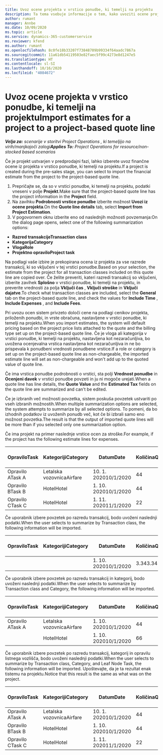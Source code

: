 ```yaml
---
title: Uvoz ocene projekta v vrstico ponudbe, ki temelji na projektu
description: Ta tema vsebuje informacije o tem, kako uvoziti ocene projekta v vrstico ponudbe.
author: rumant
manager: Annbe
ms.date: 10/09/2020
ms.topic: article
ms.service: dynamics-365-customerservice
ms.reviewer: kfend
ms.author: rumant
ms.openlocfilehash: 8c0fe18b33207f73848709b99334f64aadc7867a
ms.sourcegitcommit: 11a61db54119503e82faec5f99c4273e8d1247e5
ms.translationtype: HT
ms.contentlocale: sl-SI
ms.lasthandoff: 10/16/2020
ms.locfileid: "4084672"
---
```

# <a name="import-estimates-for-a-project-to-a-project-based-quote-line"></a><span data-ttu-id="de4a0-103">Uvoz ocene projekta v vrstico ponudbe, ki temelji na projektu</span><span class="sxs-lookup"><span data-stu-id="de4a0-103">Import estimates for a project to a project-based quote line</span></span>

<span data-ttu-id="de4a0-104">_**Velja za:** scenarije v storitvi Project Operations , ki temeljijo na virih/manjkajoči zalogi_</span><span class="sxs-lookup"><span data-stu-id="de4a0-104">_**Applies To:** Project Operations for resource/non-stocked based scenarios_</span></span>


<span data-ttu-id="de4a0-105">Če je projekt ustvarjen v predprodajni fazi, lahko izberete uvoz finančne ocene iz projekta v vrstico ponudbe, ki temelji na projektu.</span><span class="sxs-lookup"><span data-stu-id="de4a0-105">If a project is created during the pre-sales stage, you can select to import the financial estimate from the project to the project-based quote line.</span></span>

1. <span data-ttu-id="de4a0-106">Prepričajte se, da so v vrstici ponudbe, ki temelji na projektu, podatki vneseni v polje **Projekt**.</span><span class="sxs-lookup"><span data-stu-id="de4a0-106">Make sure that the project-based quote line has the project information in the **Project** field.</span></span>
2. <span data-ttu-id="de4a0-107">Na zavihku **Podrobnosti vrstice ponudbe** izberite možnost **Uvozi iz ocene projekta**.</span><span class="sxs-lookup"><span data-stu-id="de4a0-107">On the **Quote line details** tab, select **Import from Project Estimation**.</span></span>
3. <span data-ttu-id="de4a0-108">V pogovornem oknu izberite eno od naslednjih možnosti povzemanja:</span><span class="sxs-lookup"><span data-stu-id="de4a0-108">On the dialog page opens, select one of the following summarization options:</span></span>

  - <span data-ttu-id="de4a0-109">**Razred transakcije**</span><span class="sxs-lookup"><span data-stu-id="de4a0-109">**Transaction class**</span></span>
  - <span data-ttu-id="de4a0-110">**Kategorija**</span><span class="sxs-lookup"><span data-stu-id="de4a0-110">**Category**</span></span>
  - <span data-ttu-id="de4a0-111">**Vloga**</span><span class="sxs-lookup"><span data-stu-id="de4a0-111">**Role**</span></span> 
  - <span data-ttu-id="de4a0-112">**Projektno opravilo**</span><span class="sxs-lookup"><span data-stu-id="de4a0-112">**Project task**</span></span>

<span data-ttu-id="de4a0-113">Na podlagi vaše izbire je prekopirana ocena iz projekta za vse razrede transakcij, ki so vključeni v tej vrstici ponudbe.</span><span class="sxs-lookup"><span data-stu-id="de4a0-113">Based on your selection, the estimate from the project for all transaction classes included on this quote line are copied over.</span></span> <span data-ttu-id="de4a0-114">Če želite preveriti, kateri razredi transakcij so vključeni, izberite zavihek **Splošno** v vrstici ponudbe, ki temelji na projektu, in preverite vrednosti za polja **Vključi čas** , **Vključi stroške** in **Vključi dajatve**.</span><span class="sxs-lookup"><span data-stu-id="de4a0-114">To check what transaction classes are included, select the **General** tab on the project-based quote line, and check the values for **Include Time** , **Include Expenses** , and **Include Fees**.</span></span>

<span data-ttu-id="de4a0-115">Pri uvozu ocen sistem privzeto določi cene na podlagi cenikov projekta, priloženih ponudbi, in vrste obračuna, nastavljene v vrstici ponudbe, ki temelji na projektu.</span><span class="sxs-lookup"><span data-stu-id="de4a0-115">When you import estimates, the system will default pricing based on the project price lists attached to the quote and the billing type set up on the project-based quote line.</span></span> <span data-ttu-id="de4a0-116">Če je vloga ali kategorija v vrstici ponudbe, ki temelji na projektu, nastavljena kot nezaračunljiva, bo uvožena ocenjevalna vrstica nastavljena kot nezaračunljiva in ne bo prispevala k ponudbeni vrednosti ponudbene vrstice.</span><span class="sxs-lookup"><span data-stu-id="de4a0-116">If a role or category is set up on the project-based quote line as non-chargeable, the imported estimate line will set as non-chargeable and won't add up to the quoted value of quote line.</span></span>

<span data-ttu-id="de4a0-117">Če ima vrstica ponudbe podrobnosti o vrstici, sta polji **Vrednost ponudbe** in **Ocenjeni davek** v vrstici ponudbe povzeti in ju ni mogoče urejati.</span><span class="sxs-lookup"><span data-stu-id="de4a0-117">When a quote line has line details, the **Quote Value** and the **Estimated Tax** fields on the quote line are summarized and can't be edited.</span></span>

<span data-ttu-id="de4a0-118">Če je izbranih več možnosti povzetka, sistem poskuša povzetek ustvariti po vseh izbranih možnostih.</span><span class="sxs-lookup"><span data-stu-id="de4a0-118">When multiple summarization options are selected, the system attempts to summarize by all selected options.</span></span> <span data-ttu-id="de4a0-119">To pomeni, da bo izhodnih podatkov iz uvoženih ponudb več, kot če bi izbrali samo eno možnost povzetka.</span><span class="sxs-lookup"><span data-stu-id="de4a0-119">The result is that the output of imported quote lines will be more than if you selected only one summarization option.</span></span>

<span data-ttu-id="de4a0-120">Če ima projekt na primer naslednje vrstice ocen za stroške.</span><span class="sxs-lookup"><span data-stu-id="de4a0-120">For example, if the project has the following estimate lines for expenses.</span></span>

| <span data-ttu-id="de4a0-121">Opravilo</span><span class="sxs-lookup"><span data-stu-id="de4a0-121">Task</span></span> | <span data-ttu-id="de4a0-122">Kategoriji</span><span class="sxs-lookup"><span data-stu-id="de4a0-122">Category</span></span> | <span data-ttu-id="de4a0-123">Datum</span><span class="sxs-lookup"><span data-stu-id="de4a0-123">Date</span></span> | <span data-ttu-id="de4a0-124">Količina</span><span class="sxs-lookup"><span data-stu-id="de4a0-124">Quantity</span></span> | <span data-ttu-id="de4a0-125">Cena enote</span><span class="sxs-lookup"><span data-stu-id="de4a0-125">Unit price</span></span> | <span data-ttu-id="de4a0-126">Znesek</span><span class="sxs-lookup"><span data-stu-id="de4a0-126">Amount</span></span> |
| --- | --- | --- | --- | --- | --- |
| <span data-ttu-id="de4a0-127">Opravilo A</span><span class="sxs-lookup"><span data-stu-id="de4a0-127">Task A</span></span> | <span data-ttu-id="de4a0-128">Letalska vozovnica</span><span class="sxs-lookup"><span data-stu-id="de4a0-128">Airfare</span></span> | <span data-ttu-id="de4a0-129">10. 1. 2020</span><span class="sxs-lookup"><span data-stu-id="de4a0-129">10/1/2020</span></span> | <span data-ttu-id="de4a0-130">4</span><span class="sxs-lookup"><span data-stu-id="de4a0-130">4</span></span> | <span data-ttu-id="de4a0-131">400</span><span class="sxs-lookup"><span data-stu-id="de4a0-131">400</span></span> | <span data-ttu-id="de4a0-132">1600</span><span class="sxs-lookup"><span data-stu-id="de4a0-132">1600</span></span> |
| <span data-ttu-id="de4a0-133">Opravilo B</span><span class="sxs-lookup"><span data-stu-id="de4a0-133">Task B</span></span> | <span data-ttu-id="de4a0-134">Hotel</span><span class="sxs-lookup"><span data-stu-id="de4a0-134">Hotel</span></span> | <span data-ttu-id="de4a0-135">1. 10. 2020</span><span class="sxs-lookup"><span data-stu-id="de4a0-135">10/1/2020</span></span> | <span data-ttu-id="de4a0-136">4</span><span class="sxs-lookup"><span data-stu-id="de4a0-136">4</span></span> | <span data-ttu-id="de4a0-137">200</span><span class="sxs-lookup"><span data-stu-id="de4a0-137">200</span></span> | <span data-ttu-id="de4a0-138">800</span><span class="sxs-lookup"><span data-stu-id="de4a0-138">800</span></span> |
| <span data-ttu-id="de4a0-139">Opravilo C</span><span class="sxs-lookup"><span data-stu-id="de4a0-139">Task C</span></span> | <span data-ttu-id="de4a0-140">Hotel</span><span class="sxs-lookup"><span data-stu-id="de4a0-140">Hotel</span></span> | <span data-ttu-id="de4a0-141">1. 11. 2020</span><span class="sxs-lookup"><span data-stu-id="de4a0-141">11/1/2020</span></span> | <span data-ttu-id="de4a0-142">2</span><span class="sxs-lookup"><span data-stu-id="de4a0-142">2</span></span> | <span data-ttu-id="de4a0-143">200</span><span class="sxs-lookup"><span data-stu-id="de4a0-143">200</span></span> | <span data-ttu-id="de4a0-144">400</span><span class="sxs-lookup"><span data-stu-id="de4a0-144">400</span></span> |

<span data-ttu-id="de4a0-145">Če uporabnik izbere povzetek po razredu transakcij, bodo uvoženi naslednji podatki.</span><span class="sxs-lookup"><span data-stu-id="de4a0-145">When the user selects to summarize by Transaction class, the following information will be imported.</span></span>

| <span data-ttu-id="de4a0-146">Opravilo</span><span class="sxs-lookup"><span data-stu-id="de4a0-146">Task</span></span> | <span data-ttu-id="de4a0-147">Kategoriji</span><span class="sxs-lookup"><span data-stu-id="de4a0-147">Category</span></span> | <span data-ttu-id="de4a0-148">Datum</span><span class="sxs-lookup"><span data-stu-id="de4a0-148">Date</span></span> | <span data-ttu-id="de4a0-149">Količina</span><span class="sxs-lookup"><span data-stu-id="de4a0-149">Quantity</span></span> | <span data-ttu-id="de4a0-150">Cena enote</span><span class="sxs-lookup"><span data-stu-id="de4a0-150">Unit price</span></span> | <span data-ttu-id="de4a0-151">Znesek</span><span class="sxs-lookup"><span data-stu-id="de4a0-151">Amount</span></span> |
| --- | --- | --- | --- | --- | --- |
| | | <span data-ttu-id="de4a0-152">1. 10. 2020</span><span class="sxs-lookup"><span data-stu-id="de4a0-152">10/1/2020</span></span> | <span data-ttu-id="de4a0-153">3.34</span><span class="sxs-lookup"><span data-stu-id="de4a0-153">3.34</span></span> | <span data-ttu-id="de4a0-154">840</span><span class="sxs-lookup"><span data-stu-id="de4a0-154">840</span></span> | <span data-ttu-id="de4a0-155">2800</span><span class="sxs-lookup"><span data-stu-id="de4a0-155">2800</span></span> |

<span data-ttu-id="de4a0-156">Če uporabnik izbere povzetek po razredu transakcij in kategorij, bodo uvoženi naslednji podatki.</span><span class="sxs-lookup"><span data-stu-id="de4a0-156">When the user selects to summarize by Transaction class and Category, the following information will be imported.</span></span>

| <span data-ttu-id="de4a0-157">Opravilo</span><span class="sxs-lookup"><span data-stu-id="de4a0-157">Task</span></span> | <span data-ttu-id="de4a0-158">Kategoriji</span><span class="sxs-lookup"><span data-stu-id="de4a0-158">Category</span></span> | <span data-ttu-id="de4a0-159">Datum</span><span class="sxs-lookup"><span data-stu-id="de4a0-159">Date</span></span> | <span data-ttu-id="de4a0-160">Količina</span><span class="sxs-lookup"><span data-stu-id="de4a0-160">Quantity</span></span> | <span data-ttu-id="de4a0-161">Cena enote</span><span class="sxs-lookup"><span data-stu-id="de4a0-161">Unit price</span></span> | <span data-ttu-id="de4a0-162">Znesek</span><span class="sxs-lookup"><span data-stu-id="de4a0-162">Amount</span></span> |
| --- | --- | --- | --- | --- | --- |
| <span data-ttu-id="de4a0-163">Opravilo A</span><span class="sxs-lookup"><span data-stu-id="de4a0-163">Task A</span></span> | <span data-ttu-id="de4a0-164">Letalska vozovnica</span><span class="sxs-lookup"><span data-stu-id="de4a0-164">Airfare</span></span> | <span data-ttu-id="de4a0-165">1. 10. 2020</span><span class="sxs-lookup"><span data-stu-id="de4a0-165">10/1/2020</span></span> | <span data-ttu-id="de4a0-166">4</span><span class="sxs-lookup"><span data-stu-id="de4a0-166">4</span></span> | <span data-ttu-id="de4a0-167">400</span><span class="sxs-lookup"><span data-stu-id="de4a0-167">400</span></span> | <span data-ttu-id="de4a0-168">1600</span><span class="sxs-lookup"><span data-stu-id="de4a0-168">1600</span></span> |
| | <span data-ttu-id="de4a0-169">Hotel</span><span class="sxs-lookup"><span data-stu-id="de4a0-169">Hotel</span></span> | <span data-ttu-id="de4a0-170">1. 10. 2020</span><span class="sxs-lookup"><span data-stu-id="de4a0-170">10/1/2020</span></span> | <span data-ttu-id="de4a0-171">6</span><span class="sxs-lookup"><span data-stu-id="de4a0-171">6</span></span> | <span data-ttu-id="de4a0-172">200</span><span class="sxs-lookup"><span data-stu-id="de4a0-172">200</span></span> | <span data-ttu-id="de4a0-173">1200</span><span class="sxs-lookup"><span data-stu-id="de4a0-173">1200</span></span> |

<span data-ttu-id="de4a0-174">Če uporabnik izbere povzetek po razredu transakcij, kategorij in opravilu listnega vozlišča, bodo uvoženi naslednji podatki.</span><span class="sxs-lookup"><span data-stu-id="de4a0-174">When the user selects to summarize by Transaction class, Category, and Leaf Node Task, the following information will be imported.</span></span> <span data-ttu-id="de4a0-175">Upoštevajte, da je ta rezultat enak tistemu na projektu.</span><span class="sxs-lookup"><span data-stu-id="de4a0-175">Notice that this result is the same as what was on the project.</span></span>

| <span data-ttu-id="de4a0-176">Opravilo</span><span class="sxs-lookup"><span data-stu-id="de4a0-176">Task</span></span> | <span data-ttu-id="de4a0-177">Kategoriji</span><span class="sxs-lookup"><span data-stu-id="de4a0-177">Category</span></span> | <span data-ttu-id="de4a0-178">Datum</span><span class="sxs-lookup"><span data-stu-id="de4a0-178">Date</span></span> | <span data-ttu-id="de4a0-179">Količina</span><span class="sxs-lookup"><span data-stu-id="de4a0-179">Quantity</span></span> | <span data-ttu-id="de4a0-180">Cena enote</span><span class="sxs-lookup"><span data-stu-id="de4a0-180">Unit price</span></span> | <span data-ttu-id="de4a0-181">Znesek</span><span class="sxs-lookup"><span data-stu-id="de4a0-181">Amount</span></span> |
| --- | --- | --- | --- | --- | --- |
| <span data-ttu-id="de4a0-182">Opravilo A</span><span class="sxs-lookup"><span data-stu-id="de4a0-182">Task A</span></span> | <span data-ttu-id="de4a0-183">Letalska vozovnica</span><span class="sxs-lookup"><span data-stu-id="de4a0-183">Airfare</span></span> | <span data-ttu-id="de4a0-184">10. 1. 2020</span><span class="sxs-lookup"><span data-stu-id="de4a0-184">10/1/2020</span></span> | <span data-ttu-id="de4a0-185">4</span><span class="sxs-lookup"><span data-stu-id="de4a0-185">4</span></span> | <span data-ttu-id="de4a0-186">400</span><span class="sxs-lookup"><span data-stu-id="de4a0-186">400</span></span> | <span data-ttu-id="de4a0-187">1600</span><span class="sxs-lookup"><span data-stu-id="de4a0-187">1600</span></span> |
| <span data-ttu-id="de4a0-188">Opravilo B</span><span class="sxs-lookup"><span data-stu-id="de4a0-188">Task B</span></span> | <span data-ttu-id="de4a0-189">Hotel</span><span class="sxs-lookup"><span data-stu-id="de4a0-189">Hotel</span></span> | <span data-ttu-id="de4a0-190">1. 10. 2020</span><span class="sxs-lookup"><span data-stu-id="de4a0-190">10/1/2020</span></span> | <span data-ttu-id="de4a0-191">4</span><span class="sxs-lookup"><span data-stu-id="de4a0-191">4</span></span> | <span data-ttu-id="de4a0-192">200</span><span class="sxs-lookup"><span data-stu-id="de4a0-192">200</span></span> | <span data-ttu-id="de4a0-193">800</span><span class="sxs-lookup"><span data-stu-id="de4a0-193">800</span></span> |
| <span data-ttu-id="de4a0-194">Opravilo C</span><span class="sxs-lookup"><span data-stu-id="de4a0-194">Task C</span></span> | <span data-ttu-id="de4a0-195">Hotel</span><span class="sxs-lookup"><span data-stu-id="de4a0-195">Hotel</span></span> | <span data-ttu-id="de4a0-196">1. 11. 2020</span><span class="sxs-lookup"><span data-stu-id="de4a0-196">11/1/2020</span></span> | <span data-ttu-id="de4a0-197">2</span><span class="sxs-lookup"><span data-stu-id="de4a0-197">2</span></span> | <span data-ttu-id="de4a0-198">200</span><span class="sxs-lookup"><span data-stu-id="de4a0-198">200</span></span> | <span data-ttu-id="de4a0-199">400</span><span class="sxs-lookup"><span data-stu-id="de4a0-199">400</span></span> |
